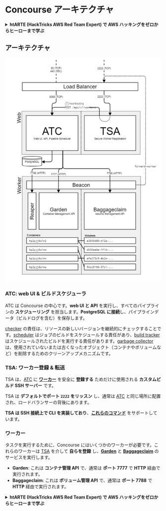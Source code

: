 # Concourse アーキテクチャ

<details>

<summary><strong>htARTE (HackTricks AWS Red Team Expert) で AWS ハッキングをゼロからヒーローまで学ぶ</strong></summary>

HackTricks をサポートする他の方法:

* **HackTricks にあなたの会社を広告したい**、または **HackTricks を PDF でダウンロードしたい** 場合は、[**サブスクリプションプラン**](https://github.com/sponsors/carlospolop)をチェックしてください！
* [**公式 PEASS & HackTricks グッズ**](https://peass.creator-spring.com) を入手する
* [**The PEASS Family**](https://opensea.io/collection/the-peass-family) を発見する、私たちの独占的な [**NFTs**](https://opensea.io/collection/the-peass-family) のコレクション
* 💬 [**Discord グループ**](https://discord.gg/hRep4RUj7f) に **参加する** か、[**telegram グループ**](https://t.me/peass) に参加する、または **Twitter** 🐦 [**@carlospolopm**](https://twitter.com/carlospolopm) を **フォローする**。
* **HackTricks** の GitHub リポジトリ [**HackTricks**](https://github.com/carlospolop/hacktricks) と [**HackTricks Cloud**](https://github.com/carlospolop/hacktricks-cloud) に PR を提出して、あなたのハッキングのコツを共有する。

</details>

## アーキテクチャ

![](<../../.gitbook/assets/image (39) (1).png>)

### ATC: web UI & ビルドスケジューラ

ATC は Concourse の中心です。**web UI と API** を実行し、すべてのパイプラインの **スケジューリング** を担当します。**PostgreSQL に接続**し、パイプラインデータ（ビルドログを含む）を保存します。

[checker](https://concourse-ci.org/checker.html) の責任は、リソースの新しいバージョンを継続的にチェックすることです。[scheduler](https://concourse-ci.org/scheduler.html) はジョブのビルドをスケジュールする責任があり、[build tracker](https://concourse-ci.org/build-tracker.html) はスケジュールされたビルドを実行する責任があります。[garbage collector](https://concourse-ci.org/garbage-collector.html) は、使用されていないまたは古くなったオブジェクト（コンテナやボリュームなど）を削除するためのクリーンアップメカニズムです。

### TSA: ワーカー登録 & 転送

TSA は、[ATC](https://concourse-ci.org/internals.html#component-atc) に [**ワーカー**](https://concourse-ci.org/internals.html#architecture-worker) を安全に **登録する** ためだけに使用される **カスタムビルド SSH サーバー** です。

TSA は **デフォルトでポート `2222` をリッスン** し、通常は [ATC](https://concourse-ci.org/internals.html#component-atc) と同じ場所に配置され、ロードバランサーの背後にあります。

**TSA は SSH 接続上で CLI を実装しており**、[**これらのコマンド**](https://concourse-ci.org/internals.html#component-tsa) をサポートしています。

### ワーカー

タスクを実行するために、Concourse にはいくつかのワーカーが必要です。これらのワーカーは [TSA](https://concourse-ci.org/internals.html#component-tsa) を介して **自らを登録** し、[**Garden**](https://github.com/cloudfoundry-incubator/garden) と [**Baggageclaim**](https://github.com/concourse/baggageclaim) のサービスを実行します。

* **Garden**: これは **コンテナ管理 API** で、通常は **ポート 7777** で **HTTP** 経由で実行されます。
* **Baggageclaim**: これは **ボリューム管理 API** で、通常は **ポート 7788** で **HTTP** 経由で実行されます。

<details>

<summary><strong>htARTE (HackTricks AWS Red Team Expert) で AWS ハッキングをゼロからヒーローまで学ぶ</strong></summary>

HackTricks をサポートする他の方法:

* **HackTricks にあなたの会社を広告したい**、または **HackTricks を PDF でダウンロードしたい** 場合は、[**サブスクリプションプラン**](https://github.com/sponsors/carlospolop)をチェックしてください！
* [**公式 PEASS & HackTricks グッズ**](https://peass.creator-spring.com) を入手する
* [**The PEASS Family**](https://opensea.io/collection/the-peass-family) を発見する、私たちの独占的な [**NFTs**](https://opensea.io/collection/the-peass-family) のコレクション
* 💬 [**Discord グループ**](https://discord.gg/hRep4RUj7f) に **参加する** か、[**telegram グループ**](https://t.me/peass) に参加する、または **Twitter** 🐦 [**@carlospolopm**](https://twitter.com/carlospolopm) を **フォローする**。
* **HackTricks** の GitHub リポジトリ [**HackTricks**](https://github.com/carlospolop/hacktricks) と [**HackTricks Cloud**](https://github.com/carlospolop/hacktricks-cloud) に PR を提出して、あなたのハッキングのコツを共有する。

</details>
